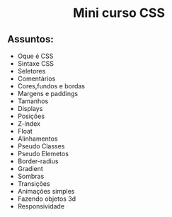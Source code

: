 <h1 align="center">Mini curso CSS</h1>


<h2>Assuntos:</h2>

- Oque é CSS
- Sintaxe CSS
- Seletores
- Comentários
- Cores,fundos e bordas
- Margens e paddings
- Tamanhos
- Displays
- Posições
- Z-index
- Float
- Alinhamentos
- Pseudo Classes
- Pseudo Elemetos
- Border-radius
- Gradient
- Sombras
- Transições
- Animações simples
- Fazendo objetos 3d
- Responsividade
